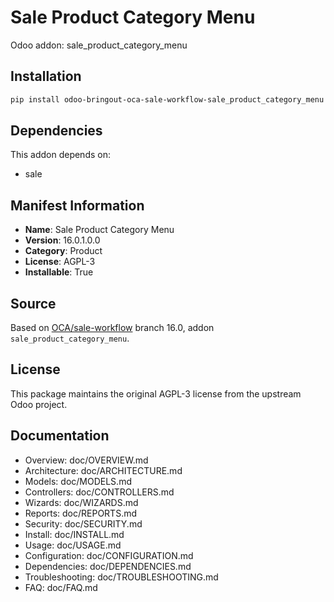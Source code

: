 # Sale Product Category Menu

Odoo addon: sale_product_category_menu

## Installation

```bash
pip install odoo-bringout-oca-sale-workflow-sale_product_category_menu
```

## Dependencies

This addon depends on:
- sale

## Manifest Information

- **Name**: Sale Product Category Menu
- **Version**: 16.0.1.0.0
- **Category**: Product
- **License**: AGPL-3
- **Installable**: True

## Source

Based on [OCA/sale-workflow](https://github.com/OCA/sale-workflow) branch 16.0, addon `sale_product_category_menu`.

## License

This package maintains the original AGPL-3 license from the upstream Odoo project.

## Documentation

- Overview: doc/OVERVIEW.md
- Architecture: doc/ARCHITECTURE.md
- Models: doc/MODELS.md
- Controllers: doc/CONTROLLERS.md
- Wizards: doc/WIZARDS.md
- Reports: doc/REPORTS.md
- Security: doc/SECURITY.md
- Install: doc/INSTALL.md
- Usage: doc/USAGE.md
- Configuration: doc/CONFIGURATION.md
- Dependencies: doc/DEPENDENCIES.md
- Troubleshooting: doc/TROUBLESHOOTING.md
- FAQ: doc/FAQ.md
